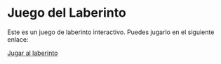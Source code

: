 # Juego del Laberinto

Este es un juego de laberinto interactivo. Puedes jugarlo en el siguiente enlace:

[Jugar al laberinto](https://marc23-1.github.io/juego-del-laberinto-marc/)

